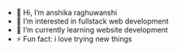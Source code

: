 - 👋 Hi, I’m anshika raghuwanshi
- 👀 I’m interested in fullstack web development
- 🌱 I’m currently learning website development
- ⚡ Fun fact: i love trying new things

<!---
raghuanshika/raghuanshika is a ✨ special ✨ repository because its `README.md` (this file) appears on your GitHub profile.
You can click the Preview link to take a look at your changes.
--->
